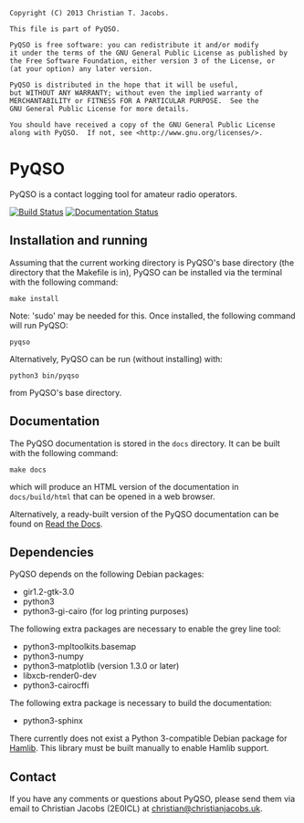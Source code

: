     Copyright (C) 2013 Christian T. Jacobs.

    This file is part of PyQSO.

    PyQSO is free software: you can redistribute it and/or modify
    it under the terms of the GNU General Public License as published by
    the Free Software Foundation, either version 3 of the License, or
    (at your option) any later version.

    PyQSO is distributed in the hope that it will be useful,
    but WITHOUT ANY WARRANTY; without even the implied warranty of
    MERCHANTABILITY or FITNESS FOR A PARTICULAR PURPOSE.  See the
    GNU General Public License for more details.

    You should have received a copy of the GNU General Public License
    along with PyQSO.  If not, see <http://www.gnu.org/licenses/>.

PyQSO
=====

PyQSO is a contact logging tool for amateur radio operators.

[![Build Status](https://travis-ci.org/ctjacobs/pyqso.svg)](https://travis-ci.org/ctjacobs/pyqso)
[![Documentation Status](https://readthedocs.org/projects/pyqso/badge/?version=latest)](https://readthedocs.org/projects/pyqso/?badge=latest)

Installation and running
------------------------

Assuming that the current working directory is PyQSO's base directory (the directory that the Makefile is in), PyQSO can be installed via the terminal with the following command:

   `make install`

Note: 'sudo' may be needed for this. Once installed, the following command will run PyQSO:
   
   `pyqso`

Alternatively, PyQSO can be run (without installing) with:

   `python3 bin/pyqso`

from PyQSO's base directory.

Documentation
-------------

The PyQSO documentation is stored in the `docs` directory. It can be built with the following command:

   `make docs`

which will produce an HTML version of the documentation in `docs/build/html` that can be opened in a web browser.

Alternatively, a ready-built version of the PyQSO documentation can be found on [Read the Docs](http://pyqso.readthedocs.io/).

Dependencies
------------

PyQSO depends on the following Debian packages:

* gir1.2-gtk-3.0
* python3
* python3-gi-cairo (for log printing purposes)

The following extra packages are necessary to enable the grey line tool:

* python3-mpltoolkits.basemap
* python3-numpy
* python3-matplotlib (version 1.3.0 or later)
* libxcb-render0-dev
* python3-cairocffi

The following extra package is necessary to build the documentation:

* python3-sphinx

There currently does not exist a Python 3-compatible Debian package for [Hamlib](http://www.hamlib.org). This library must be built manually to enable Hamlib support.

Contact
-------

If you have any comments or questions about PyQSO, please send them via email to Christian Jacobs (2E0ICL) at <christian@christianjacobs.uk>.

